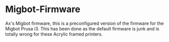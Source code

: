 # Migbot-Firmware
Ax's Migbot firmware, this is a preconfigured version of the firmware for the Migbot Prusa i3. This has been done as the default firmware is junk and is totally wrong for these Acrylic framed printers. 
